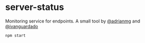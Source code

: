 # server-status

Monitoring service for endpoints. A small tool by [@adrianmg](https://twitter.com/adrianmg) and [@ivanguardado](https://twitter.com/ivanguardado)

```
npm start
```
